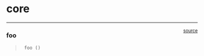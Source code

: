 # core


<!-- WARNING: THIS FILE WAS AUTOGENERATED! DO NOT EDIT! -->

------------------------------------------------------------------------

<a
href="https://github.com/sethdroberts/mrcnn-text-segmentation/blob/main/mrcnn_text_segmentation/core.py#L9"
target="_blank" style="float:right; font-size:smaller">source</a>

### foo

>      foo ()

